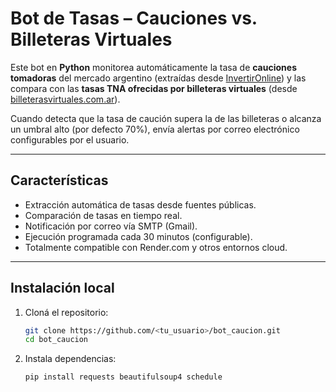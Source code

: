 # Bot de Tasas – Cauciones vs. Billeteras Virtuales

Este bot en **Python** monitorea automáticamente la tasa de **cauciones tomadoras** del mercado argentino (extraídas desde [InvertirOnline](https://iol.invertironline.com)) y las compara con las **tasas TNA ofrecidas por billeteras virtuales** (desde [billeterasvirtuales.com.ar](https://billeterasvirtuales.com.ar)).

Cuando detecta que la tasa de caución supera la de las billeteras o alcanza un umbral alto (por defecto 70%), envía alertas por correo electrónico configurables por el usuario.

---

## Características

- Extracción automática de tasas desde fuentes públicas.  
- Comparación de tasas en tiempo real.  
- Notificación por correo vía SMTP (Gmail).  
- Ejecución programada cada 30 minutos (configurable).  
- Totalmente compatible con Render.com y otros entornos cloud.

---

## Instalación local
1. Cloná el repositorio:
   ```bash
   git clone https://github.com/<tu_usuario>/bot_caucion.git
   cd bot_caucion

2. Instala dependencias:
    ```bash
    pip install requests beautifulsoup4 schedule
